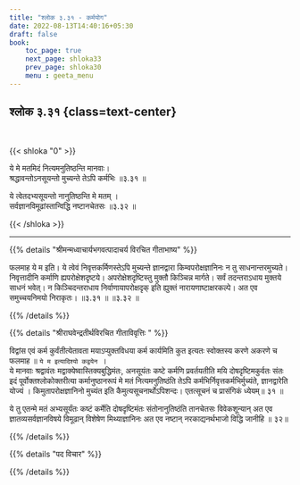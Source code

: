 ```yaml
---
title: "श्लोक ३.३१ - कर्मयोग"
date: 2022-08-13T14:40:16+05:30
draft: false
book:
    toc_page: true
    next_page: shloka33
    prev_page: shloka30
    menu : geeta_menu
---
```




## श्लोक ३.३१ {class=text-center}

<br/>

{{< shloka  "0"  >}}

ये मे मतमिदं नित्यमनुतिष्ठन्ति मानवाः।  
श्रद्धावन्तोऽनसूयन्तो मुच्यन्ते तेऽपि कर्मभिः ॥३.३१ ॥ 

ये त्वेतदभ्यसूयन्तो नानुतिष्ठन्ति मे मतम् ।  
सर्वज्ञानविमूढांस्तान्विद्धि नष्टानचेतसः ॥३.३२ ॥ 
 

{{< /shloka >}}

---


{{% details "श्रीमन्मध्वाचार्यभगवत्पादाचर्य विरचित  गीताभाष्य" %}}

फलमाह ये म इति। ये त्वेवं निवृत्तकर्मिणस्तेऽपि मुच्यन्ते ज्ञानद्वारा किम्वपरोक्षज्ञानिनः न तु साधनान्तरमुच्यते।निवृत्तादीनि कर्माणि ह्यपरोक्षेशदृष्टये। अपरोक्षेशदृष्टिस्तु मुक्तौ किञ्चिन्न मार्गते। सर्वं तदन्तराऽधाय मुक्तये साधनं भवेत्। न किञ्चिदन्तराधाय निर्वाणायापरोक्षदृक् इति ह्युक्तं नारायणाष्टाक्षरकल्पे। अत एव समुच्चयनिमयो निराकृतः।  ॥३.३१ ॥  ॥३.३२ ॥ 

{{% /details %}}



{{% details "श्रीराघवेन्द्रतीर्थविरचित गीताविवृत्तिः " %}}

विद्वांस एवं कर्म कुर्वंतीत्येतावता मयाऽप्युक्तविधया कर्म कार्यमिति 
कुत इत्यतः स्वोक्तस्य करणे अकरणे च फलमाह ॥
`ये म इत्यादिश्यो कद्वयेन `।  
ये मानवाः श्रद्वावंतः मद्वाक्येष्वास्तिक्यबुद्धिमंतः, अनसूयंतः कष्टे 
कर्मणि प्रवर्तयतीति मयि दोषदृष्टिमकुर्वतः संतः इदं 
पूर्वोक्तश्लोकोक्तरीत्या कर्मानुष्ठानरूपं मे मतं नित्यमनुतिष्ठंति 
तेऽपि कर्मभिर्निवृत्तकर्मभिर्मुच्यंते,  ज्ञानद्वारेति योज्यं । 
किमुतापरोक्षज्ञानिनो मुच्यंत इति कैमुत्यसूचनार्थोऽपिशन्दः।
एतत्सूचनं च प्रासंगिकं ध्येयम्‌॥ ३१ ॥   

ये तु एतन्मे मतं अभ्यसूर्यंतः कष्टं कर्मेति
दोषदृष्टिमंतः संतोनानुतिष्ठंति तानचेतसः विवेकशून्यान्‌ अत एव
ज्ञातव्यसर्वज्ञानविषये विमूढान्‌ विशेषेण मिथ्याज्ञानिनः अत एव नष्टान्‌
नरकाद्यनर्थभाजो विद्धि जानीहि ॥ ३२॥



{{% /details %}}



{{% details "पद विचार" %}}


{{% /details %}}

